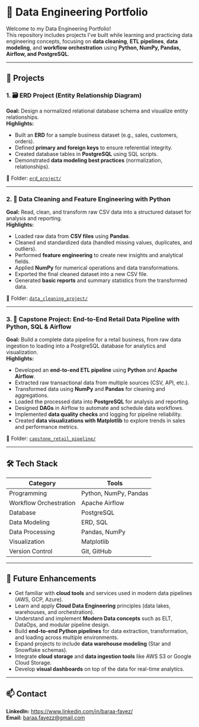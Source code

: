 # 🧠 Data Engineering Portfolio

Welcome to my Data Engineering Portfolio!  
This repository includes projects I’ve built while learning and practicing data engineering concepts, focusing on **data cleaning**, **ETL pipelines**, **data modeling**, and **workflow orchestration** using **Python, NumPy, Pandas, Airflow, and PostgreSQL**.

---

## 🚀 Projects

### 1. 🗃️ ERD Project (Entity Relationship Diagram)
**Goal:** Design a normalized relational database schema and visualize entity relationships.  
**Highlights:**
- Built an **ERD** for a sample business dataset (e.g., sales, customers, orders).
- Defined **primary and foreign keys** to ensure referential integrity.
- Created database tables in **PostgreSQL** using SQL scripts.
- Demonstrated **data modeling best practices** (normalization, relationships).

📂 Folder: [`erd_project/`](./erd_project)

---

### 2. 🐍 Data Cleaning and Feature Engineering with Python
**Goal:** Read, clean, and transform raw CSV data into a structured dataset for analysis and reporting.  
**Highlights:**
- Loaded raw data from **CSV files** using **Pandas**.  
- Cleaned and standardized data (handled missing values, duplicates, and outliers).  
- Performed **feature engineering** to create new insights and analytical fields.  
- Applied **NumPy** for numerical operations and data transformations.  
- Exported the final cleaned dataset into a new CSV file.  
- Generated **basic reports** and summary statistics from the transformed data.  

📂 Folder: [`data_cleaning_project/`](./data_cleaning_project)

---

### 3. 🏬 Capstone Project: End-to-End Retail Data Pipeline with Python, SQL & Airflow
**Goal:** Build a complete data pipeline for a retail business, from raw data ingestion to loading into a PostgreSQL database for analytics and visualization.  
**Highlights:**
- Developed an **end-to-end ETL pipeline** using **Python** and **Apache Airflow**.  
- Extracted raw transactional data from multiple sources (CSV, API, etc.).  
- Transformed data using **NumPy** and **Pandas** for cleaning and aggregations.  
- Loaded the processed data into **PostgreSQL** for analysis and reporting.  
- Designed **DAGs** in Airflow to automate and schedule data workflows.  
- Implemented **data quality checks** and logging for pipeline reliability.  
- Created **data visualizations with Matplotlib** to explore trends in sales and performance metrics.  

📂 Folder: [`capstone_retail_pipeline/`](./capstone_retail_pipeline)

---

## 🛠️ Tech Stack

| Category | Tools |
|-----------|-------|
| Programming | Python, NumPy, Pandas |
| Workflow Orchestration | Apache Airflow |
| Database | PostgreSQL |
| Data Modeling | ERD, SQL |
| Data Processing | Pandas, NumPy |
| Visualization | Matplotlib |
| Version Control | Git, GitHub |

---

## 🧩 Future Enhancements

- Get familiar with **cloud tools** and services used in modern data pipelines (AWS, GCP, Azure).  
- Learn and apply **Cloud Data Engineering** principles (data lakes, warehouses, and orchestration).  
- Understand and implement **Modern Data concepts** such as ELT, DataOps, and modular pipeline design.  
- Build **end-to-end Python pipelines** for data extraction, transformation, and loading across multiple environments.  
- Expand projects to include **data warehouse modeling** (Star and Snowflake schemas).  
- Integrate **cloud storage** and **data ingestion tools** like AWS S3 or Google Cloud Storage.  
- Develop **visual dashboards** on top of the data for real-time analytics.

---

## 📫 Contact
**LinkedIn:** https://www.linkedin.com/in/baraa-fayez/  
**Email:** baraa.fayezz@gmail.com
